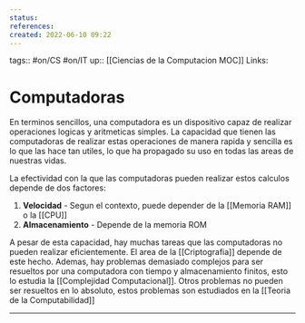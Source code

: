 ```yaml
---
status:
references:
created: 2022-06-10 09:22
---
```

tags:: #on/CS #on/IT 
up:: [[Ciencias de la Computacion MOC]]
Links: 
# Computadoras
En terminos sencillos, una computadora es un dispositivo capaz de realizar operaciones logicas y aritmeticas simples. La capacidad que tienen las computadoras de realizar estas operaciones de manera rapida y sencilla es lo que las hace tan utiles, lo que ha propagado su uso en todas las areas de nuestras vidas.

La efectividad con la que las computadoras pueden realizar estos calculos depende de dos factores:

1. **Velocidad** - Segun el contexto, puede depender de la [[Memoria RAM]] o la [[CPU]]
2. **Almacenamiento** - Depende de la memoria ROM

A pesar de esta capacidad, hay muchas tareas que las computadoras no pueden realizar eficientemente. El area de la [[Criptografia]] depende de este hecho. Ademas, hay problemas demasiado complejos para ser resueltos por una computadora con tiempo y almacenamiento finitos, esto lo estudia la [[Complejidad Computacional]]. Otros problemas no pueden ser resueltos en lo absoluto, estos problemas son estudiados en la [[Teoria de la Computabilidad]]
___

